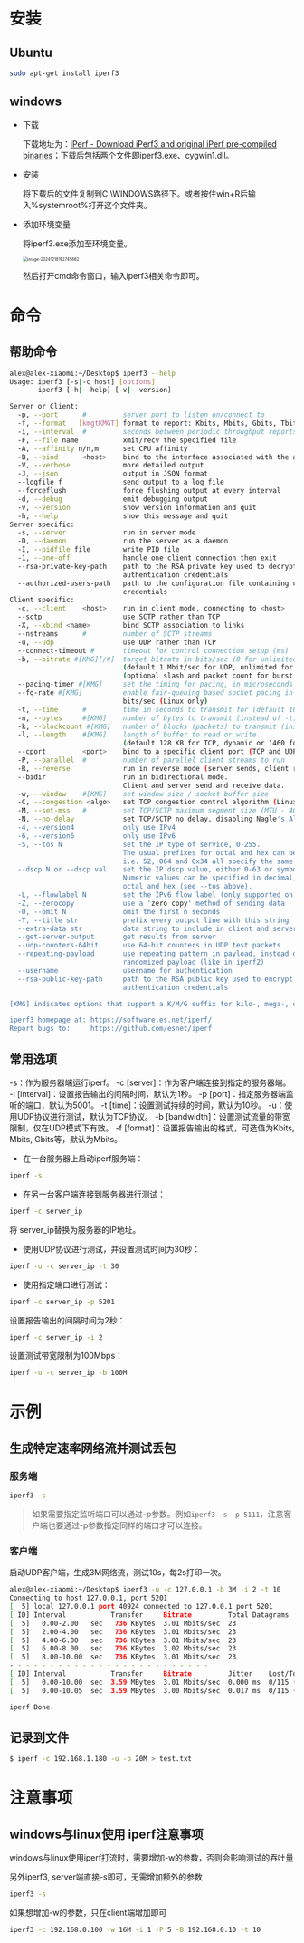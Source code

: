 # 安装

## Ubuntu

```bash
sudo apt-get install iperf3
```

## windows

- 下载

  下载地址为：[iPerf - Download iPerf3 and original iPerf pre-compiled binaries](https://iperf.fr/iperf-download.php)；下载后包括两个文件即iperf3.exe、cygwin1.dll。

- 安装

  将下载后的文件复制到C:\WINDOWS路径下。或者按住win+R后输入%systemroot%打开这个文件夹。

- 添加环境变量

  将iperf3.exe添加至环境变量。

  <img src="imgs/image-20241218192745862.png" alt="image-20241218192745862" style="zoom:50%;" />

  然后打开cmd命令窗口，输入iperf3相关命令即可。

# 命令

## 帮助命令

```bash
alex@alex-xiaomi:~/Desktop$ iperf3 --help
Usage: iperf3 [-s|-c host] [options]
       iperf3 [-h|--help] [-v|--version]

Server or Client:
  -p, --port      #         server port to listen on/connect to
  -f, --format   [kmgtKMGT] format to report: Kbits, Mbits, Gbits, Tbits
  -i, --interval  #         seconds between periodic throughput reports
  -F, --file name           xmit/recv the specified file
  -A, --affinity n/n,m      set CPU affinity
  -B, --bind      <host>    bind to the interface associated with the address <host>
  -V, --verbose             more detailed output
  -J, --json                output in JSON format
  --logfile f               send output to a log file
  --forceflush              force flushing output at every interval
  -d, --debug               emit debugging output
  -v, --version             show version information and quit
  -h, --help                show this message and quit
Server specific:
  -s, --server              run in server mode
  -D, --daemon              run the server as a daemon
  -I, --pidfile file        write PID file
  -1, --one-off             handle one client connection then exit
  --rsa-private-key-path    path to the RSA private key used to decrypt
                            authentication credentials
  --authorized-users-path   path to the configuration file containing user
                            credentials
Client specific:
  -c, --client    <host>    run in client mode, connecting to <host>
  --sctp                    use SCTP rather than TCP
  -X, --xbind <name>        bind SCTP association to links
  --nstreams      #         number of SCTP streams
  -u, --udp                 use UDP rather than TCP
  --connect-timeout #       timeout for control connection setup (ms)
  -b, --bitrate #[KMG][/#]  target bitrate in bits/sec (0 for unlimited)
                            (default 1 Mbit/sec for UDP, unlimited for TCP)
                            (optional slash and packet count for burst mode)
  --pacing-timer #[KMG]     set the timing for pacing, in microseconds (default 1000)
  --fq-rate #[KMG]          enable fair-queuing based socket pacing in
                            bits/sec (Linux only)
  -t, --time      #         time in seconds to transmit for (default 10 secs)
  -n, --bytes     #[KMG]    number of bytes to transmit (instead of -t)
  -k, --blockcount #[KMG]   number of blocks (packets) to transmit (instead of -t or -n)
  -l, --length    #[KMG]    length of buffer to read or write
                            (default 128 KB for TCP, dynamic or 1460 for UDP)
  --cport         <port>    bind to a specific client port (TCP and UDP, default: ephemeral port)
  -P, --parallel  #         number of parallel client streams to run
  -R, --reverse             run in reverse mode (server sends, client receives)
  --bidir                   run in bidirectional mode.
                            Client and server send and receive data.
  -w, --window    #[KMG]    set window size / socket buffer size
  -C, --congestion <algo>   set TCP congestion control algorithm (Linux and FreeBSD only)
  -M, --set-mss   #         set TCP/SCTP maximum segment size (MTU - 40 bytes)
  -N, --no-delay            set TCP/SCTP no delay, disabling Nagle's Algorithm
  -4, --version4            only use IPv4
  -6, --version6            only use IPv6
  -S, --tos N               set the IP type of service, 0-255.
                            The usual prefixes for octal and hex can be used,
                            i.e. 52, 064 and 0x34 all specify the same value.
  --dscp N or --dscp val    set the IP dscp value, either 0-63 or symbolic.
                            Numeric values can be specified in decimal,
                            octal and hex (see --tos above).
  -L, --flowlabel N         set the IPv6 flow label (only supported on Linux)
  -Z, --zerocopy            use a 'zero copy' method of sending data
  -O, --omit N              omit the first n seconds
  -T, --title str           prefix every output line with this string
  --extra-data str          data string to include in client and server JSON
  --get-server-output       get results from server
  --udp-counters-64bit      use 64-bit counters in UDP test packets
  --repeating-payload       use repeating pattern in payload, instead of
                            randomized payload (like in iperf2)
  --username                username for authentication
  --rsa-public-key-path     path to the RSA public key used to encrypt
                            authentication credentials

[KMG] indicates options that support a K/M/G suffix for kilo-, mega-, or giga-

iperf3 homepage at: https://software.es.net/iperf/
Report bugs to:     https://github.com/esnet/iperf
```

## 常用选项

-s：作为服务器端运行iperf。
-c [server]：作为客户端连接到指定的服务器端。
-i [interval]：设置报告输出的间隔时间，默认为1秒。
-p [port]：指定服务器端监听的端口，默认为5001。
-t [time]：设置测试持续的时间，默认为10秒。
-u：使用UDP协议进行测试，默认为TCP协议。
-b [bandwidth]：设置测试流量的带宽限制，仅在UDP模式下有效。
-f [format]：设置报告输出的格式，可选值为Kbits, Mbits, Gbits等，默认为Mbits。



- 在一台服务器上启动iperf服务端：

```bash
iperf -s
```

- 在另一台客户端连接到服务器进行测试：

```bash
iperf -c server_ip
```

将 server_ip替换为服务器的IP地址。

- 使用UDP协议进行测试，并设置测试时间为30秒：

```bash
iperf -u -c server_ip -t 30
```

- 使用指定端口进行测试：

```bash
iperf -c server_ip -p 5201
```

设置报告输出的间隔时间为2秒：

```bash
iperf -c server_ip -i 2
```

设置测试带宽限制为100Mbps：

```bash
iperf -u -c server_ip -b 100M
```

# 示例

## 生成特定速率网络流并测试丢包

### 服务端

```bash
iperf3 -s
```

> 如果需要指定监听端口可以通过-p参数。例如`iperf3 -s -p 5111`，注意客户端也要通过-p参数指定同样的端口才可以连接。

### 客户端

启动UDP客户端，生成3M网络流，测试10s，每2s打印一次。

```bash
alex@alex-xiaomi:~/Desktop$ iperf3 -u -c 127.0.0.1 -b 3M -i 2 -t 10
Connecting to host 127.0.0.1, port 5201
[  5] local 127.0.0.1 port 40924 connected to 127.0.0.1 port 5201
[ ID] Interval           Transfer     Bitrate         Total Datagrams
[  5]   0.00-2.00   sec   736 KBytes  3.01 Mbits/sec  23
[  5]   2.00-4.00   sec   736 KBytes  3.01 Mbits/sec  23
[  5]   4.00-6.00   sec   736 KBytes  3.01 Mbits/sec  23
[  5]   6.00-8.00   sec   736 KBytes  3.02 Mbits/sec  23
[  5]   8.00-10.00  sec   736 KBytes  3.01 Mbits/sec  23
- - - - - - - - - - - - - - - - - - - - - - - - -
[ ID] Interval           Transfer     Bitrate         Jitter    Lost/Total Datagrams
[  5]   0.00-10.00  sec  3.59 MBytes  3.01 Mbits/sec  0.000 ms  0/115 (0%)  sender
[  5]   0.00-10.05  sec  3.59 MBytes  3.00 Mbits/sec  0.017 ms  0/115 (0%)  receiver

iperf Done.
```



## 记录到文件

```bash
$ iperf -c 192.168.1.180 -u -b 20M > test.txt
```



# 注意事项

## windows与linux使用 iperf注意事项

windows与linux使用iperf打流时，需要增加-w的参数，否则会影响测试的吞吐量

另外iperf3, server端直接-s即可，无需增加额外的参数

```bash
iperf3 -s
```

如果想增加-w的参数，只在client端增加即可

```bash
iperf3 -c 192.168.0.100 -w 16M -i 1 -P 5 -B 192.168.0.10 -t 10
```




